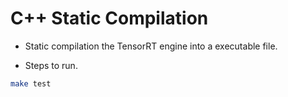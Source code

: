 # C++ Static Compilation

+ Static compilation the TensorRT engine into a executable file.

+ Steps to run.

```bash
make test
```
